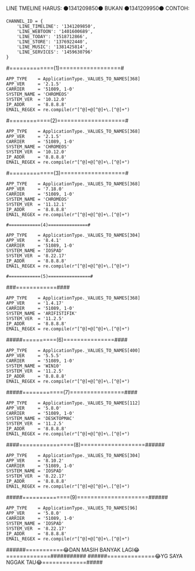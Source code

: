 LINE TMELINE HARUS: ⚫1341209850⚫
                           BUKAN ⚫1341209950⚫
CONTOH:

    CHANNEL_ID = {
        'LINE_TIMELINE': '1341209850',
        'LINE_WEBTOON': '1401600689',
        'LINE_TODAY': '1518712866',
        'LINE_STORE': '1376922440',
        'LINE_MUSIC': '1381425814',
        'LINE_SERVICES': '1459630796'
    }

#=============(1)==================#

    APP_TYPE    = ApplicationType._VALUES_TO_NAMES[368]
    APP_VER     = '2.1.5'
    CARRIER     = '51089, 1-0'
    SYSTEM_NAME = 'CHROMEOS'
    SYSTEM_VER  = '10.12.0'
    IP_ADDR     = '8.8.8.8'
    EMAIL_REGEX = re.compile(r"[^@]+@[^@]+\.[^@]+")
    
#============(2)====================#

    APP_TYPE    = ApplicationType._VALUES_TO_NAMES[368]
    APP_VER     = '2.1.5'
    CARRIER     = '51089, 1-0'
    SYSTEM_NAME = 'CHROMEOS'
    SYSTEM_VER  = '10.12.0'
    IP_ADDR     = '8.8.8.8'
    EMAIL_REGEX = re.compile(r"[^@]+@[^@]+\.[^@]+")

#=============(3)===================#

    APP_TYPE    = ApplicationType._VALUES_TO_NAMES[368]
    APP_VER     = '7.18.0'
    CARRIER     = '51089, 1-0'
    SYSTEM_NAME = 'CHROMEOS'
    SYSTEM_VER  = '11.12.1'
    IP_ADDR     = '8.8.8.8'
    EMAIL_REGEX = re.compile(r"[^@]+@[^@]+\.[^@]+")
    
    #============(4)===============#
    
    APP_TYPE    = ApplicationType._VALUES_TO_NAMES[304]
    APP_VER     = '8.4.1'
    CARRIER     = '51089, 1-0'
    SYSTEM_NAME = 'IOSPAD'
    SYSTEM_VER  = '8.22.17'
    IP_ADDR     = '8.8.8.8'
    EMAIL_REGEX = re.compile(r"[^@]+@[^@]+\.[^@]+")
    
    #============(5)================#





###============####

    APP_TYPE    = ApplicationType._VALUES_TO_NAMES[368]
    APP_VER     = '1.4.17'
    CARRIER     = '51089, 1-0'
    SYSTEM_NAME = 'ARIFISTIFIK'
    SYSTEM_VER  = '11.2.5'
    IP_ADDR     = '8.8.8.8'
    EMAIL_REGEX = re.compile(r"[^@]+@[^@]+\.[^@]+")

#####==========(6)===============####

    APP_TYPE    = ApplicationType._VALUES_TO_NAMES[400]
    APP_VER     = '5.5.5'
    CARRIER     = '51089, 1-0'
    SYSTEM_NAME = 'WIN10'
    SYSTEM_VER  = '11.2.5'
    IP_ADDR     = '8.8.8.8'
    EMAIL_REGEX = re.compile(r"[^@]+@[^@]+\.[^@]+")
    
#####============(7)================####


    APP_TYPE    = ApplicationType._VALUES_TO_NAMES[112]
    APP_VER     = '5.8.0'
    CARRIER     = '51089, 1-0'
    SYSTEM_NAME = 'DESKTOPMAC'
    SYSTEM_VER  = '11.2.5'
    IP_ADDR     = '8.8.8.8'
    EMAIL_REGEX = re.compile(r"[^@]+@[^@]+\.[^@]+")
   

 ####================(8)===================######
        
    APP_TYPE    = ApplicationType._VALUES_TO_NAMES[304]
    APP_VER     = '8.10.2'
    CARRIER     = '51089, 1-0'
    SYSTEM_NAME = 'IOSPAD'
    SYSTEM_VER  = '8.22.17'
    IP_ADDR     = '8.8.8.8'
    EMAIL_REGEX = re.compile(r"[^@]+@[^@]+\.[^@]+")
    
#####==============(9)=====================######
        
    APP_TYPE    = ApplicationType._VALUES_TO_NAMES[96]
    APP_VER     = '5.8.0'
    CARRIER     = '51089, 1-0'
    SYSTEM_NAME = 'IOSPAD'
    SYSTEM_VER  = '8.22.17'
    IP_ADDR     = '8.8.8.8'
    EMAIL_REGEX = re.compile(r"[^@]+@[^@]+\.[^@]+")
    
######===========😂DAN MASIH BANYAK LAGI😂=============###########
######==============😂YG SAYA NGGAK TAU😂=============#####
